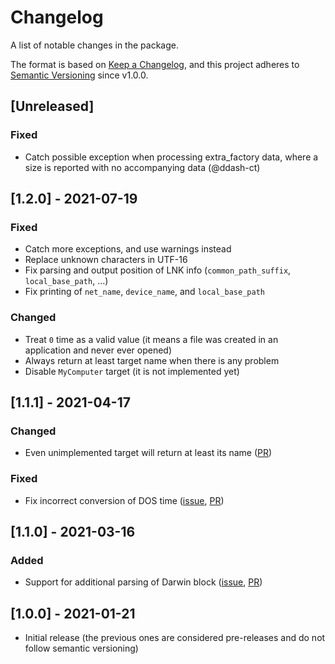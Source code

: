 # Changelog

A list of notable changes in the package.

The format is based on [Keep a Changelog](https://keepachangelog.com/en/1.0.0/),
and this project adheres to [Semantic Versioning](https://semver.org/spec/v2.0.0.html) since v1.0.0.

## [Unreleased]
### Fixed
- Catch possible exception when processing extra_factory data, where a size is reported with no accompanying data (@ddash-ct)

## [1.2.0] - 2021-07-19
### Fixed
- Catch more exceptions, and use warnings instead
- Replace unknown characters in UTF-16
- Fix parsing and output position of LNK info (`common_path_suffix`, `local_base_path`, ...)
- Fix printing of `net_name`, `device_name`, and `local_base_path`

### Changed
- Treat `0` time as a valid value (it means a file was created in an application and never ever opened)
- Always return at least target name when there is any problem
- Disable `MyComputer` target (it is not implemented yet)

## [1.1.1] - 2021-04-17
### Changed
- Even unimplemented target will return at least its name ([PR](https://github.com/Matmaus/LnkParse3/pull/17))
### Fixed
- Fix incorrect conversion of DOS time ([issue](https://github.com/Matmaus/LnkParse3/issues/15), [PR](https://github.com/Matmaus/LnkParse3/pull/16))

## [1.1.0] - 2021-03-16
### Added
- Support for additional parsing of Darwin block ([issue](https://github.com/Matmaus/LnkParse3/issues/13), [PR](https://github.com/Matmaus/LnkParse3/pull/14))

## [1.0.0] - 2021-01-21

- Initial release (the previous ones are considered pre-releases and do not follow semantic versioning)
